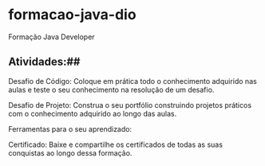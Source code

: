 # formacao-java-dio
Formação Java Developer

## Atividades:##
Desafio de Código: Coloque em prática todo o conhecimento adquirido nas aulas e teste o seu conhecimento na resolução de um desafio.

Desafio de Projeto: Construa o seu portfólio construindo projetos práticos com o conhecimento adquirido ao longo das aulas.

Ferramentas para o seu aprendizado:

Certificado: Baixe e compartilhe os certificados de todas as suas conquistas ao longo dessa formação.
